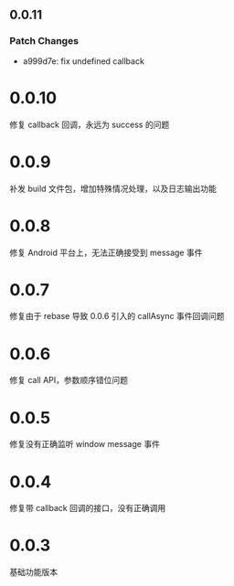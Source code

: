 ## 0.0.11

### Patch Changes

- a999d7e: fix undefined callback

# 0.0.10
修复 callback 回调，永远为 success 的问题

# 0.0.9

补发 build 文件包，增加特殊情况处理，以及日志输出功能

# 0.0.8
修复 Android 平台上，无法正确接受到 message 事件
# 0.0.7
修复由于 rebase 导致 0.0.6 引入的 callAsync 事件回调问题
# 0.0.6
修复 call API，参数顺序错位问题
# 0.0.5
修复没有正确监听 window message 事件

# 0.0.4
修复带 callback 回调的接口，没有正确调用

# 0.0.3
基础功能版本